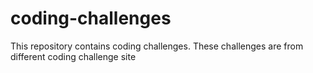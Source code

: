 # coding-challenges
This repository contains coding challenges. These challenges are from different coding challenge site
